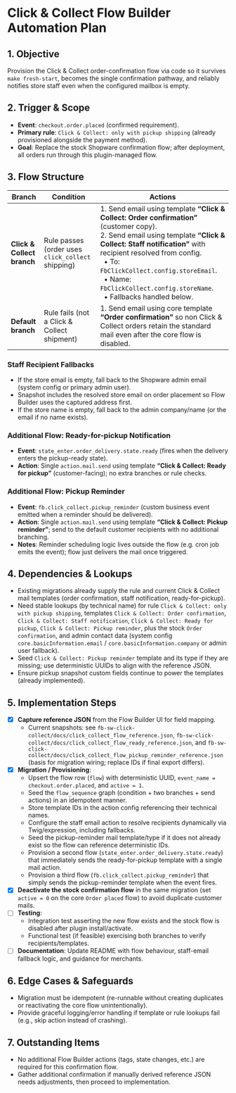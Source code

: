 # Click & Collect Flow Builder Automation Plan

## 1. Objective

Provision the Click & Collect order-confirmation flow via code so it survives `make fresh-start`, becomes the single confirmation pathway, and reliably notifies store staff even when the configured mailbox is empty.

## 2. Trigger & Scope

- **Event**: `checkout.order.placed` (confirmed requirement).
- **Primary rule**: `Click & Collect: only with pickup shipping` (already provisioned alongside the payment method).
- **Goal**: Replace the stock Shopware confirmation flow; after deployment, all orders run through this plugin-managed flow.

## 3. Flow Structure

| Branch | Condition | Actions |
| --- | --- | --- |
| **Click & Collect branch** | Rule passes (order uses `click_collect` shipping) | 1. Send email using template **“Click & Collect: Order confirmation”** (customer copy).<br>2. Send email using template **“Click & Collect: Staff notification”** with recipient resolved from config.<br>&nbsp;&nbsp;• To: `FbClickCollect.config.storeEmail`.<br>&nbsp;&nbsp;• Name: `FbClickCollect.config.storeName`.<br>&nbsp;&nbsp;• Fallbacks handled below. |
| **Default branch** | Rule fails (not a Click & Collect shipment) | 1. Send email using core template **“Order confirmation”** so non Click & Collect orders retain the standard mail even after the core flow is disabled. |

### Staff Recipient Fallbacks

- If the store email is empty, fall back to the Shopware admin email (system config or primary admin user).
- Snapshot includes the resolved store email on order placement so Flow Builder uses the captured address first.
- If the store name is empty, fall back to the admin company/name (or the email if no name exists).

### Additional Flow: Ready-for-pickup Notification

- **Event**: `state_enter.order_delivery.state.ready` (fires when the delivery enters the pickup-ready state).
- **Action**: Single `action.mail.send` using template **“Click & Collect: Ready for pickup”** (customer-facing); no extra branches or rule checks.

### Additional Flow: Pickup Reminder

- **Event**: `fb.click_collect.pickup_reminder` (custom business event emitted when a reminder should be delivered).
- **Action**: Single `action.mail.send` using template **“Click & Collect: Pickup reminder”**; send to the default customer recipients with no additional branching.
- **Notes**: Reminder scheduling logic lives outside the flow (e.g. cron job emits the event); flow just delivers the mail once triggered.

## 4. Dependencies & Lookups

- Existing migrations already supply the rule and current Click & Collect mail templates (order confirmation, staff notification, ready-for-pickup).
- Need stable lookups (by technical name) for rule `Click & Collect: only with pickup shipping`, templates `Click & Collect: Order confirmation`, `Click & Collect: Staff notification`, `Click & Collect: Ready for pickup`, `Click & Collect: Pickup reminder`, plus the stock `Order confirmation`, and admin contact data (system config `core.basicInformation.email` / `core.basicInformation.company` or admin user fallback).
- Seed `Click & Collect: Pickup reminder` template and its type if they are missing; use deterministic UUIDs to align with the reference JSON.
- Ensure pickup snapshot custom fields continue to power the templates (already implemented).

## 5. Implementation Steps

- [x] **Capture reference JSON** from the Flow Builder UI for field mapping.
  - Current snapshots: see `fb-sw-click-collect/docs/click_collect_flow_reference.json`, `fb-sw-click-collect/docs/click_collect_flow_ready_reference.json`, and `fb-sw-click-collect/docs/click_collect_flow_pickup_reminder_reference.json` (basis for migration wiring; replace IDs if final export differs).
- [x] **Migration / Provisioning**:
  - Upsert the flow row (`flow`) with deterministic UUID, `event_name = checkout.order.placed`, and `active = 1`.
  - Seed the `flow_sequence` graph (condition + two branches + send actions) in an idempotent manner.
  - Store template IDs in the action config referencing their technical names.
  - Configure the staff email action to resolve recipients dynamically via Twig/expression, including fallbacks.
  - Seed the pickup-reminder mail template/type if it does not already exist so the flow can reference deterministic IDs.
  - Provision a second flow (`state_enter.order_delivery.state.ready`) that immediately sends the ready-for-pickup template with a single mail action.
  - Provision a third flow (`fb.click_collect.pickup_reminder`) that simply sends the pickup-reminder template when the event fires.
- [x] **Deactivate the stock confirmation flow** in the same migration (set `active = 0` on the core `Order placed` flow) to avoid duplicate customer mails.
- [ ] **Testing**:
  - Integration test asserting the new flow exists and the stock flow is disabled after plugin install/activate.
  - Functional test (if feasible) exercising both branches to verify recipients/templates.
- [ ] **Documentation**: Update README with flow behaviour, staff-email fallback logic, and guidance for merchants.

## 6. Edge Cases & Safeguards

- Migration must be idempotent (re-runnable without creating duplicates or reactivating the core flow unintentionally).
- Provide graceful logging/error handling if template or rule lookups fail (e.g., skip action instead of crashing).

## 7. Outstanding Items

- No additional Flow Builder actions (tags, state changes, etc.) are required for this confirmation flow.
- Gather additional confirmation if manually derived reference JSON needs adjustments, then proceed to implementation.

